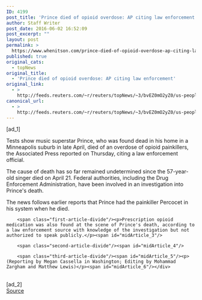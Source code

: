 ```yaml
---
ID: 4199
post_title: 'Prince died of opioid overdose: AP citing law enforcement'
author: Staff Writer
post_date: 2016-06-02 16:52:09
post_excerpt: ""
layout: post
permalink: >
  https://www.whenitson.com/prince-died-of-opioid-overdose-ap-citing-law-enforcement/
published: true
original_cats:
  - topNews
original_title:
  - 'Prince died of opioid overdose: AP citing law enforcement'
original_link:
  - >
    http://feeds.reuters.com/~r/reuters/topNews/~3/bvEZ0mO2yZ0/us-people-prince-idUSKCN0YO25V
canonical_url:
  - >
    http://feeds.reuters.com/~r/reuters/topNews/~3/bvEZ0mO2yZ0/us-people-prince-idUSKCN0YO25V
---
```

 [ad_1]
<br><div id="articleText">
<span id="midArticle_start"/>

<span class="focusParagraph" readability="8"><p><span class="articleLocatio&lt;/span&gt;n">Tests show music superstar Prince, who was found dead in his home in a Minneapolis suburb in late April, died of an overdose of opioid painkillers, the Associated Press reported on Thursday, citing a law enforcement official.</span></p></span><span id="midArticle_0"/><p>The cause of death has so far remained undetermined since the 57-year-old singer died on April 21. Federal authorities, including the Drug Enforcement Administration, have been involved in an investigation into Prince's death.</p><span id="midArticle_1"/><p>The news follows earlier reports that Prince had the painkiller Percocet in his system when he died.</p><span id="midArticle_2"/>
        
        <span class="first-article-divide"/><p>Prescription opioid medication was also found at the scene of Prince's death, according to a law enforcement source with knowledge of the investigation but not authorized to speak publicly.</p><span id="midArticle_3"/>
        
        <span class="second-article-divide"/><span id="midArticle_4"/>
        
        <span class="third-article-divide"/><span id="midArticle_5"/><p> (Reporting by Megan Cassella in Washington; Editing by Mohammad Zargham and Matthew Lewis)</p><span id="midArticle_6"/></div>
<br>[ad_2]
<br><a href="http://feeds.reuters.com/~r/reuters/topNews/~3/bvEZ0mO2yZ0/us-people-prince-idUSKCN0YO25V">Source </a>